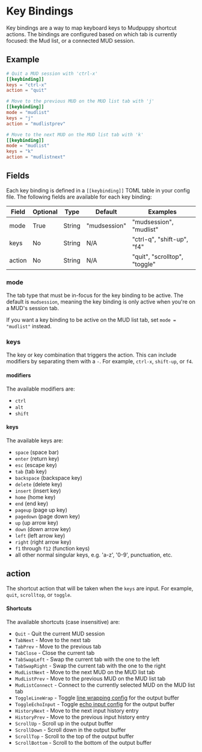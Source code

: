 # Key Bindings

Key bindings are a way to map keyboard keys to Mudpuppy shortcut actions. The bindings are configured based on
which tab is currently focused: the Mud list, or a connected MUD session.

## Example

```toml
# Quit a MUD session with 'ctrl-x'
[[keybinding]]
keys = "ctrl-x"
action = "quit"

# Move to the previous MUD on the MUD list tab with 'j'
[[keybinding]]
mode = "mudlist"
keys = "j"
action = "mudlistprev"

# Move to the next MUD on the MUD list tab with 'k'
[[keybinding]]
mode = "mudlist"
keys = "k"
action = "mudlistnext"
```

## Fields

Each key binding is defined in a `[[keybinding]]` TOML table in your config file. The following fields
are available for each key binding:

| Field  | Optional | Type   | Default      | Examples                      |
|--------|----------|--------|--------------|-------------------------------|
| mode   | True     | String | "mudsession" | "mudsession", "mudlist"       |
| keys   | No       | String | N/A          | "ctrl-q", "shift-up", "f4"    |
| action | No       | String | N/A          | "quit", "scrolltop", "toggle" |


### mode

The tab type that must be in-focus for the key binding to be active. 
The default is `mudsession`, meaning the key binding is only active when you're
on a MUD's session tab.

If you want a key binding to be active on the MUD list tab, set 
`mode = "mudlist"` instead.

### keys

The key or key combination that triggers the action. This can include modifiers by
separating them with a `-`. For example, `ctrl-x`, `shift-up`, or `f4`.

#### modifiers

The available modifiers are:

* `ctrl`
* `alt`
* `shift`

#### keys

The available keys are:

* `space` (space bar)
* `enter` (return key)
* `esc` (escape key)
* `tab` (tab key)
* `backspace` (backspace key)
* `delete` (delete key)
* `insert` (insert key)
* `home` (home key)
* `end` (end key)
* `pageup` (page up key)
* `pagedown` (page down key)
* `up` (up arrow key)
* `down` (down arrow key)
* `left` (left arrow key)
* `right` (right arrow key)
* `f1` through `f12` (function keys)
* all other normal singular keys, e.g. 'a-z', '0-9', punctuation, etc.

## action

The shortcut action that will be taken when the `keys` are input. 
For example, `quit`, `scrolltop`, or `toggle`.

#### Shortcuts

The available shortcuts (case insensitive) are:

* `Quit` - Quit the current MUD session
* `TabNext` - Move to the next tab
* `TabPrev` - Move to the previous tab
* `TabClose` - Close the current tab
* `TabSwapLeft` - Swap the current tab with the one to the left
* `TabSwapRight` - Swap the current tab with the one to the right
* `MudListNext` - Move to the next MUD on the MUD list tab
* `MudListPrev` - Move to the previous MUD on the MUD list tab
* `MudListConnect` - Connect to the currently selected MUD on the MUD list tab
* `ToggleLineWrap` - Toggle [line wrapping config](./muds.md#no_line_wrap) for the output buffer
* `ToggleEchoInput` - Toggle [echo input config](./muds.md#echo_input) for the output buffer
* `HistoryNext` - Move to the next input history entry
* `HistoryPrev` - Move to the previous input history entry
* `ScrollUp` - Scroll up in the output buffer
* `ScrollDown` - Scroll down in the output buffer
* `ScrollTop` - Scroll to the top of the output buffer
* `ScrollBottom` - Scroll to the bottom of the output buffer